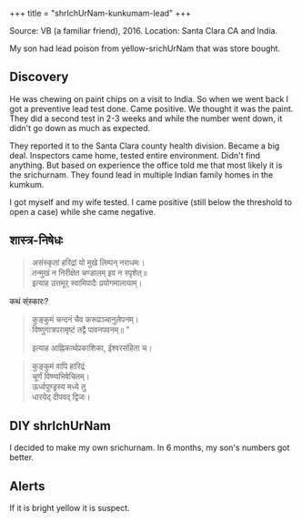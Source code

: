 +++
title = "shrIchUrNam-kunkumam-lead"
+++

Source: VB (a familiar friend), 2016. Location: Santa Clara CA and India.

My son had lead poison from yellow-srichUrNam that was store bought. 

## Discovery
He was chewing on paint chips on a visit to India. So when we went back I got a preventive lead test done. Came positive. We thought it was the paint. They did a second test in 2-3 weeks and while the number went down, it didn't go down as much as expected. 

They reported it to the Santa Clara county health division. Became a big deal. Inspectors came home, tested entire environment. Didn't find anything. But based on experience the office told me that most likely it is the srichurnam. They found lead in multiple Indian family homes in the kumkum.

I got myself and my wife tested. I came positive (still below the threshold to open a case) while she came negative. 

## शास्त्र-निषेधः
> असंस्कृतां हरिद्रां यो मुखे लिम्पन् नराधमः।  
> तन्मुखं न निरीक्षेत चण्डालम् इव न स्पृशेत्॥  
इत्याह उत्तमूर् स्वामिपादैः प्रयोगमालायाम्।

कथं स्ंस्कारः? 

> कुङ्कुमं चन्दनं चैव करूप्रञ्चानुलेपनम्।  
> विष्णुगात्रपरामृष्टं तद्वै पावनपवनम्॥ " 
> 
> इत्याह आह्निकार्थप्रकाशिका, ईश्वरसंहिता च।

> कुङ्कुमं वापि हारिद्रं  
> चूर्णं विष्ण्वभिषेचितम्।  
> ऊर्ध्वपुण्ड्रस्य मध्ये तु    
> धारयेद् दीपवद् द्विजः।  

## DIY shrIchUrNam
I decided to make my own srichurnam. In 6 months, my son's numbers got better.

## Alerts
If it is bright yellow it is suspect.

